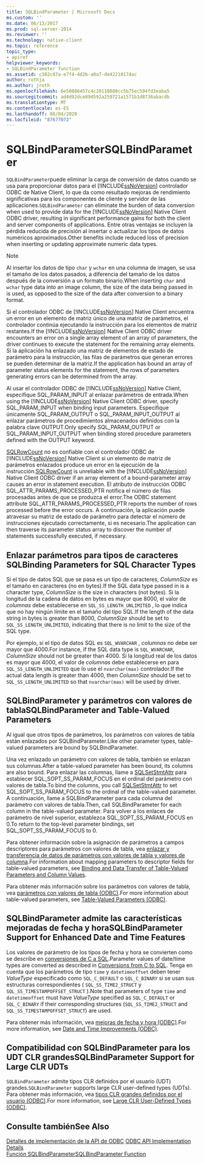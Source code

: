 ```yaml
---
title: SQLBindParameter | Microsoft Docs
ms.custom: ''
ms.date: 06/13/2017
ms.prod: sql-server-2014
ms.reviewer: ''
ms.technology: native-client
ms.topic: reference
topic_type:
- apiref
helpviewer_keywords:
- SQLBindParameter function
ms.assetid: c302c87a-e7f4-4d2b-a0a7-de42210174ac
author: rothja
ms.author: jroth
ms.openlocfilehash: 6e50886457c4c20110880cc5b75ec594fd3eaba5
ms.sourcegitcommit: ad4d92dce894592a259721a1571b1d8736abacdb
ms.translationtype: MT
ms.contentlocale: es-ES
ms.lasthandoff: 08/04/2020
ms.locfileid: "87677072"
---
```

# <a name="sqlbindparameter"></a><span data-ttu-id="b105d-102">SQLBindParameter</span><span class="sxs-lookup"><span data-stu-id="b105d-102">SQLBindParameter</span></span>
  <span data-ttu-id="b105d-103">`SQLBindParameter`puede eliminar la carga de conversión de datos cuando se usa para proporcionar datos para el [!INCLUDE[ssNoVersion](../../includes/ssnoversion-md.md)] controlador ODBC de Native Client, lo que da como resultado mejoras de rendimiento significativas para los componentes de cliente y servidor de las aplicaciones.</span><span class="sxs-lookup"><span data-stu-id="b105d-103">`SQLBindParameter` can eliminate the burden of data conversion when used to provide data for the [!INCLUDE[ssNoVersion](../../includes/ssnoversion-md.md)] Native Client ODBC driver, resulting in significant performance gains for both the client and server components of applications.</span></span> <span data-ttu-id="b105d-104">Entre otras ventajas se incluyen la pérdida reducida de precisión al insertar o actualizar los tipos de datos numéricos aproximados.</span><span class="sxs-lookup"><span data-stu-id="b105d-104">Other benefits include reduced loss of precision when inserting or updating approximate numeric data types.</span></span>  
  
> [!NOTE]  
>  <span data-ttu-id="b105d-105">Al insertar los datos de tipo `char` y `wchar` en una columna de imagen, se usa el tamaño de los datos pasados, a diferencia del tamaño de los datos después de la conversión a un formato binario.</span><span class="sxs-lookup"><span data-stu-id="b105d-105">When inserting `char` and `wchar` type data into an image column, the size of the data being passed in is used, as opposed to the size of the data after conversion to a binary format.</span></span>  
  
 <span data-ttu-id="b105d-106">Si el controlador ODBC de [!INCLUDE[ssNoVersion](../../includes/ssnoversion-md.md)] Native Client encuentra un error en un elemento de matriz único de una matriz de parámetros, el controlador continúa ejecutando la instrucción para los elementos de matriz restantes.</span><span class="sxs-lookup"><span data-stu-id="b105d-106">If the [!INCLUDE[ssNoVersion](../../includes/ssnoversion-md.md)] Native Client ODBC driver encounters an error on a single array element of an array of parameters, the driver continues to execute the statement for the remaining array elements.</span></span> <span data-ttu-id="b105d-107">Si la aplicación ha enlazado una matriz de elementos de estado de parámetro para la instrucción, las filas de parámetros que generan errores se pueden determinar de la matriz.</span><span class="sxs-lookup"><span data-stu-id="b105d-107">If the application has bound an array of parameter status elements for the statement, the rows of parameters generating errors can be determined from the array.</span></span>  
  
 <span data-ttu-id="b105d-108">Al usar el controlador ODBC de [!INCLUDE[ssNoVersion](../../includes/ssnoversion-md.md)] Native Client, especifique SQL_PARAM_INPUT al enlazar parámetros de entrada.</span><span class="sxs-lookup"><span data-stu-id="b105d-108">When using the [!INCLUDE[ssNoVersion](../../includes/ssnoversion-md.md)] Native Client ODBC driver, specify SQL_PARAM_INPUT when binding input parameters.</span></span> <span data-ttu-id="b105d-109">Especifique únicamente SQL_PARAM_OUTPUT o SQL_PARAM_INPUT_OUTPUT al enlazar parámetros de procedimientos almacenados definidos con la palabra clave OUTPUT.</span><span class="sxs-lookup"><span data-stu-id="b105d-109">Only specify SQL_PARAM_OUTPUT or SQL_PARAM_INPUT_OUTPUT when binding stored procedure parameters defined with the OUTPUT keyword.</span></span>  
  
 <span data-ttu-id="b105d-110">[SQLRowCount](sqlrowcount.md) no es confiable con el controlador ODBC de [!INCLUDE[ssNoVersion](../../includes/ssnoversion-md.md)] Native Client si un elemento de matriz de parámetros enlazados produce un error en la ejecución de la instrucción.</span><span class="sxs-lookup"><span data-stu-id="b105d-110">[SQLRowCount](sqlrowcount.md) is unreliable with the [!INCLUDE[ssNoVersion](../../includes/ssnoversion-md.md)] Native Client ODBC driver if an array element of a bound-parameter array causes an error in statement execution.</span></span> <span data-ttu-id="b105d-111">El atributo de instrucción ODBC SQL_ATTR_PARAMS_PROCESSED_PTR notifica el número de filas procesadas antes de que se produzca el error.</span><span class="sxs-lookup"><span data-stu-id="b105d-111">The ODBC statement attribute SQL_ATTR_PARAMS_PROCESSED_PTR reports the number of rows processed before the error occurs.</span></span> <span data-ttu-id="b105d-112">A continuación, la aplicación puede atravesar su matriz de estado de parámetro para detectar el número de instrucciones ejecutado correctamente, si es necesario.</span><span class="sxs-lookup"><span data-stu-id="b105d-112">The application can then traverse its parameter status array to discover the number of statements successfully executed, if necessary.</span></span>  
  
## <a name="binding-parameters-for-sql-character-types"></a><span data-ttu-id="b105d-113">Enlazar parámetros para tipos de caracteres SQL</span><span class="sxs-lookup"><span data-stu-id="b105d-113">Binding Parameters for SQL Character Types</span></span>  
 <span data-ttu-id="b105d-114">Si el tipo de datos SQL que se pasa es un tipo de caracteres, *ColumnSize* es el tamaño en caracteres (no en bytes).</span><span class="sxs-lookup"><span data-stu-id="b105d-114">If the SQL data type passed in is a character type, *ColumnSize* is the size in characters (not bytes).</span></span> <span data-ttu-id="b105d-115">Si la longitud de la cadena de datos en bytes es mayor que 8000, el valor de *columnas* debe establecerse en `SQL_SS_LENGTH_UNLIMITED` , lo que indica que no hay ningún límite en el tamaño del tipo SQL.</span><span class="sxs-lookup"><span data-stu-id="b105d-115">If the length of the data string in bytes is greater than 8000, *ColumnSize* should be set to `SQL_SS_LENGTH_UNLIMITED`, indicating that there is no limit to the size of the SQL type.</span></span>  
  
 <span data-ttu-id="b105d-116">Por ejemplo, si el tipo de datos SQL es `SQL_WVARCHAR` , *columnas* no debe ser mayor que 4000.</span><span class="sxs-lookup"><span data-stu-id="b105d-116">For instance, if the SQL data type is `SQL_WVARCHAR`, *ColumnSize* should not be greater than 4000.</span></span> <span data-ttu-id="b105d-117">Si la longitud real de los datos es mayor que 4000, el valor de *columnas* debe establecerse en para `SQL_SS_LENGTH_UNLIMITED` que lo use el `nvarchar(max)` controlador.</span><span class="sxs-lookup"><span data-stu-id="b105d-117">If the actual data length is greater than 4000, then *ColumnSize* should be set to `SQL_SS_LENGTH_UNLIMITED` so that `nvarchar(max)` will be used by driver.</span></span>  
  
## <a name="sqlbindparameter-and-table-valued-parameters"></a><span data-ttu-id="b105d-118">SQLBindParameter y parámetros con valores de tabla</span><span class="sxs-lookup"><span data-stu-id="b105d-118">SQLBindParameter and Table-Valued Parameters</span></span>  
 <span data-ttu-id="b105d-119">Al igual que otros tipos de parámetros, los parámetros con valores de tabla están enlazados por SQLBindParameter.</span><span class="sxs-lookup"><span data-stu-id="b105d-119">Like other parameter types, table-valued parameters are bound by SQLBindParameter.</span></span>  
  
 <span data-ttu-id="b105d-120">Una vez enlazado un parámetro con valores de tabla, también se enlazan sus columnas.</span><span class="sxs-lookup"><span data-stu-id="b105d-120">After a table-valued parameter has been bound, its columns are also bound.</span></span> <span data-ttu-id="b105d-121">Para enlazar las columnas, llame a [SQLSetStmtAttr](sqlsetstmtattr.md) para establecer SQL_SOPT_SS_PARAM_FOCUS en el ordinal del parámetro con valores de tabla.</span><span class="sxs-lookup"><span data-stu-id="b105d-121">To bind the columns, you call [SQLSetStmtAttr](sqlsetstmtattr.md) to set SQL_SOPT_SS_PARAM_FOCUS to the ordinal of the table-valued parameter.</span></span> <span data-ttu-id="b105d-122">A continuación, llame a SQLBindParameter para cada columna del parámetro con valores de tabla.</span><span class="sxs-lookup"><span data-stu-id="b105d-122">Then, call SQLBindParameter for each column in the table-valued parameter.</span></span> <span data-ttu-id="b105d-123">Para volver a los enlaces de parámetro de nivel superior, establezca SQL_SOPT_SS_PARAM_FOCUS en 0.</span><span class="sxs-lookup"><span data-stu-id="b105d-123">To return to the top-level parameter bindings, set SQL_SOPT_SS_PARAM_FOCUS to 0.</span></span>  
  
 <span data-ttu-id="b105d-124">Para obtener información sobre la asignación de parámetros a campos descriptores para parámetros con valores de tabla, vea [enlazar y transferencia de datos de parámetros con valores de tabla y valores de columna](../native-client-odbc-table-valued-parameters/binding-and-data-transfer-of-table-valued-parameters-and-column-values.md).</span><span class="sxs-lookup"><span data-stu-id="b105d-124">For information about mapping parameters to descriptor fields for table-valued parameters, see [Binding and Data Transfer of Table-Valued Parameters and Column Values](../native-client-odbc-table-valued-parameters/binding-and-data-transfer-of-table-valued-parameters-and-column-values.md).</span></span>  
  
 <span data-ttu-id="b105d-125">Para obtener más información sobre los parámetros con valores de tabla, vea [parámetros con valores de tabla &#40;ODBC&#41;](../native-client-odbc-table-valued-parameters/table-valued-parameters-odbc.md).</span><span class="sxs-lookup"><span data-stu-id="b105d-125">For more information about table-valued parameters, see [Table-Valued Parameters &#40;ODBC&#41;](../native-client-odbc-table-valued-parameters/table-valued-parameters-odbc.md).</span></span>  
  
## <a name="sqlbindparameter-support-for-enhanced-date-and-time-features"></a><span data-ttu-id="b105d-126">SQLBindParameter admite las características mejoradas de fecha y hora</span><span class="sxs-lookup"><span data-stu-id="b105d-126">SQLBindParameter Support for Enhanced Date and Time Features</span></span>  
 <span data-ttu-id="b105d-127">Los valores de parámetro de los tipos de fecha y hora se convierten como se describe en [conversiones de C a SQL](../native-client-odbc-date-time/datetime-data-type-conversions-from-c-to-sql.md).</span><span class="sxs-lookup"><span data-stu-id="b105d-127">Parameter values of date/time types are converted as described in [Conversions from C to SQL](../native-client-odbc-date-time/datetime-data-type-conversions-from-c-to-sql.md).</span></span> <span data-ttu-id="b105d-128">Tenga en cuenta que los parámetros de tipo `time` y `datetimeoffset` deben tener *ValueType* especificado como `SQL_C_DEFAULT` o `SQL_C_BINARY` si se usan sus estructuras correspondientes ( `SQL_SS_TIME2_STRUCT` y `SQL_SS_TIMESTAMPOFFSET_STRUCT` ).</span><span class="sxs-lookup"><span data-stu-id="b105d-128">Note that parameters of type `time` and `datetimeoffset` must have *ValueType* specified as `SQL_C_DEFAULT` or `SQL_C_BINARY` if their corresponding structures (`SQL_SS_TIME2_STRUCT` and `SQL_SS_TIMESTAMPOFFSET_STRUCT`) are used.</span></span>  
  
 <span data-ttu-id="b105d-129">Para obtener más información, vea [mejoras de fecha y hora &#40;ODBC&#41;](../native-client-odbc-date-time/date-and-time-improvements-odbc.md).</span><span class="sxs-lookup"><span data-stu-id="b105d-129">For more information, see [Date and Time Improvements &#40;ODBC&#41;](../native-client-odbc-date-time/date-and-time-improvements-odbc.md).</span></span>  
  
## <a name="sqlbindparameter-support-for-large-clr-udts"></a><span data-ttu-id="b105d-130">Compatibilidad con SQLBindParameter para los UDT CLR grandes</span><span class="sxs-lookup"><span data-stu-id="b105d-130">SQLBindParameter Support for Large CLR UDTs</span></span>  
 <span data-ttu-id="b105d-131">`SQLBindParameter` admite tipos CLR definidos por el usuario (UDT) grandes.</span><span class="sxs-lookup"><span data-stu-id="b105d-131">`SQLBindParameter` supports large CLR user-defined types (UDTs).</span></span> <span data-ttu-id="b105d-132">Para obtener más información, vea [tipos CLR grandes definidos por el usuario &#40;ODBC&#41;](../native-client/odbc/large-clr-user-defined-types-odbc.md).</span><span class="sxs-lookup"><span data-stu-id="b105d-132">For more information, see [Large CLR User-Defined Types &#40;ODBC&#41;](../native-client/odbc/large-clr-user-defined-types-odbc.md).</span></span>  
  
## <a name="see-also"></a><span data-ttu-id="b105d-133">Consulte también</span><span class="sxs-lookup"><span data-stu-id="b105d-133">See Also</span></span>  
 <span data-ttu-id="b105d-134">[Detalles de implementación de la API de ODBC](odbc-api-implementation-details.md) </span><span class="sxs-lookup"><span data-stu-id="b105d-134">[ODBC API Implementation Details](odbc-api-implementation-details.md) </span></span>  
 [<span data-ttu-id="b105d-135">Función SQLBindParameter</span><span class="sxs-lookup"><span data-stu-id="b105d-135">SQLBindParameter Function</span></span>](https://go.microsoft.com/fwlink/?LinkId=59328)  
  
  
